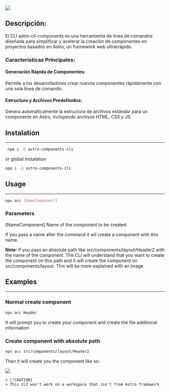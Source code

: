 
<img src="https://mdgzcgkcwpqlkyorzjqf.supabase.co/storage/v1/object/public/bucket-packages/347shots_so.png?t=2024-01-29T20%3A27%3A15.754Z" />

## Descripción:
El CLI astro-cli-components es una herramienta de línea de comandos diseñada para simplificar y acelerar la creación de componentes en proyectos basados en Astro, un framework web ultrarrápido.

### Características Principales:
#### Generación Rápida de Componentes:

Permite a los desarrolladores crear nuevos componentes rápidamente con una sola línea de comando.

#### Estructura y Archivos Predefinidos:

Genera automáticamente la estructura de archivos estándar para un componente en Astro, incluyendo archivos HTML, CSS y JS.

## Instalation
******
```bash
 npm i -D astro-components-cli
```

or global instalation

```bash
npm i -g astro-components-cli
```


## Usage
************
 
```bash
npx acc [NameComponent]
```

### Parameters

[NameComponent] Name of the component to be created 

If you pass a name after the command it wil create a component with this name.

**Note:** if you pass an absolute path like src/components/layout/Header2 with the name of the 
component. The CLI will understand that you want to create the component on this path and it will create the component on src/components/layout. This will be more explained with an image.

## Examples
******
### Normal create component

```bash
npx acc Header
```

It will prompt you to create your component and create the file additional information

### Create component with absolute path

```bash 
npx acc src/components/layout/Header2
```

Then it will create you the component like so:

<img src="https://mdgzcgkcwpqlkyorzjqf.supabase.co/storage/v1/object/public/bucket-packages/file_explorer.png" />


```
> [!CAUTION]
> This CLI won't work on a workspace that isn't from Astro framework  
```

